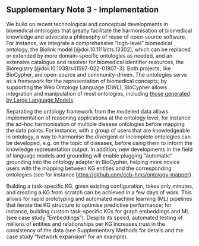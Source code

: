 ## Supplementary Note 3 - Implementation

We build on recent technological and conceptual developments in biomedical ontologies that greatly facilitate the harmonisation of biomedical knowledge and advocate a philosophy of reuse of open-source software.
For instance, we integrate a comprehensive “high-level” biomedical ontology, the Biolink model [@doi:10.1111/cts.13302], which can be replaced or extended by more domain-specific ontologies as needed, and an extensive catalogue and resolver for biomedical identifier resources, the Bioregistry [@doi:10.1038/s41597-022-01807-3].
Both projects, like BioCypher, are open-source and community-driven.
The ontologies serve as a framework for the representation of biomedical concepts; by supporting the Web Ontology Language (OWL), BioCypher allows integration and manipulation of most ontologies, including [those generated by Large Language Models](https://github.com/monarch-initiative/ontogpt).

Separating the ontology framework from the modelled data allows implementation of reasoning applications at the ontology level, for instance the ad-hoc harmonisation of multiple disease ontologies before mapping the data points.
For instance, with a group of users that are knowledgeable in ontology, a way to harmonise the divergent or incomplete ontologies can be developed, e.g.
on the topic of diseases, before using them to inform the knowledge representation output.
In addition, new developments in the field of language models and grounding will enable plugging “automatic” grounding into the ontology adapter in BioCypher, helping more novice users with the mapping between KG entities and the corresponding ontologies (see for instance https://github.com/ccb-hms/ontology-mapper).

Building a task-specific KG, given existing configuration, takes only minutes, and creating a KG from scratch can be achieved in a few days of work.
This allows for rapid prototyping and automated machine learning (ML) pipelines that iterate the KG structure to optimise predictive performance; for instance, building custom task-specific KGs for graph embeddings and ML (see case study “Embeddings”).
Despite its speed, automated testing of millions of entities and relationships per KG increases trust in the consistency of the data (see Supplementary Methods for details and the case study “Network expansion” for an example).
